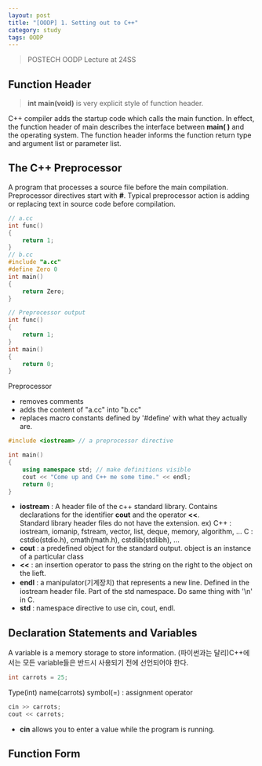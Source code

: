 ```yaml
---
layout: post
title: "[OODP] 1. Setting out to C++"
category: study
tags: OODP
---
```


> POSTECH OODP Lecture at 24SS

## Function Header

> **int main(void)** is very explicit style of function header.

C++ compiler adds the startup code which calls the main function. In effect, the function header of main describes the interface between **main( )** and the operating system.
The function header informs the function return type and argument list or parameter list.

## The C++ Preprocessor

A program that processes a source file before the main compilation. Preprocessor directives start with **#**. Typical preprocessor action is adding or replacing text in source code before compilation.
```C++
// a.cc
int func()
{
    return 1;
}
// b.cc
#include "a.cc"
#define Zero 0
int main()
{
    return Zero;
}

// Preprocessor output
int func()
{
    return 1;
}
int main()
{
    return 0;
}
```
Preprocessor
- removes comments
- adds the content of "a.cc" into "b.cc"
- replaces macro constants defined by '#define' with what they actually are.

```C++
#include <iostream> // a preprocessor directive

int main()
{
    using namespace std; // make definitions visible
    cout << "Come up and C++ me some time." << endl;
    return 0;
}
```
- **iostream** : A header file of the c++ standard library. Contains declarations for the identifier **cout** and the operator **<<**. <br>
Standard library header files do not have the extension.
    ex) C++ : iostream, iomanip, fstream, vector, list, deque, memory, algorithm, ...
        C : cstdio(stdio.h), cmath(math.h), cstdlib(stdlibh), ...
- **cout** : a predefined object for the standard output.
    object is an instance of a particular class
- **<<** : an insertion operator to pass the string on the right to the object on the lieft.
- **endl** : a manipulator(기계장치) that represents a new line.
    Defined in the iostream header file.
    Part of the std namespace.
    Do same thing with '\n' in C.
- **std** : namespace directive to use cin, cout, endl.

## Declaration Statements and Variables
A variable is a memory storage to store information.
(파이썬과는 달리)C++에서는 모든 variable들은 반드시 사용되기 전에 선언되어야 한다.

```C++
int carrots = 25;
```
Type(int)
name(carrots)
symbol(=) : assignment operator
```C++
cin >> carrots;
cout << carrots;
```
- **cin** allows you to enter a value while the program is running.

## Function Form